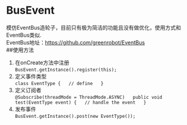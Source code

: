 # BusEvent
模仿EventBus造轮子，目前只有极为简洁的功能且没有做优化，使用方式和EventBus类似.  
EventBus地址：https://github.com/greenrobot/EventBus  
##使用方法
 1. 在onCreate方法中注册  
`BusEvent.getInstance().register(this);
`
 2. 定义事件类型  
`class EventType {  
	// define  
}  
`
 3. 定义订阅者  
`@Subscribe(threadMode = ThreadMode.ASYNC)  
public void test(EventType event) {  
    // handle the event  
}  
`
 4. 发布事件  
`BusEvent.getInstance().post(new EventType());
`
